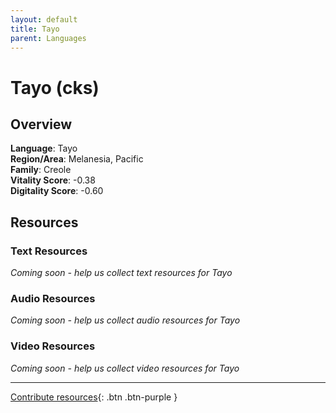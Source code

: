 ```yaml
---
layout: default
title: Tayo
parent: Languages
---
```


# Tayo (cks)

## Overview

**Language**: Tayo  
**Region/Area**: Melanesia, Pacific  
**Family**: Creole  
**Vitality Score**: -0.38  
**Digitality Score**: -0.60  

## Resources

### Text Resources
*Coming soon - help us collect text resources for Tayo*

### Audio Resources
*Coming soon - help us collect audio resources for Tayo*

### Video Resources
*Coming soon - help us collect video resources for Tayo*

---

[Contribute resources](https://fairtrain.github.io/){: .btn .btn-purple }
